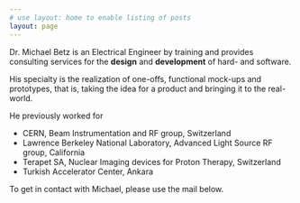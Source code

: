 ```yaml
---
# use layout: home to enable listing of posts
layout: page
---
```


Dr. Michael Betz is an Electrical Engineer by training and provides consulting services for the __design__ and __development__ of hard- and software.

His specialty is the realization of one-offs, functional mock-ups and prototypes, that is, taking the idea for a product and bringing it to the real-world.

He previously worked for
  * CERN, Beam Instrumentation and RF group, Switzerland
  * Lawrence Berkeley National Laboratory, Advanced Light Source RF group, California
  * Terapet SA, Nuclear Imaging devices for Proton Therapy, Switzerland
  * Turkish Accelerator Center, Ankara

To get in contact with Michael, please use the mail below.
